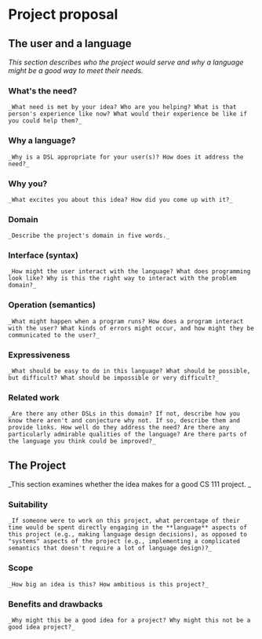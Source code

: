 # Project proposal

## The user and a language

_This section describes who the project would serve and why a language might be a
good way to meet their needs._

### What's the need?

`_What need is met by your idea? Who are you helping? What is that person's
experience like now? What would their experience be like if you could help
them?_`

### Why a language?

`_Why is a DSL appropriate for your user(s)? How does it address the need?_`

### Why you?

`_What excites you about this idea? How did you come up with it?_`

### Domain

`_Describe the project's domain in five words._`

### Interface (syntax)

`_How might the user interact with the language? What does programming look
like? Why is this the right way to interact with the problem domain?_`

### Operation (semantics)

`_What might happen when a program runs? How does a program interact with the
user? What kinds of errors might occur, and how might they be communicated to
the user?_`

### Expressiveness

`_What should be easy to do in this language? What should be possible, but
difficult? What should be impossible or very difficult?_`

### Related work

`_Are there any other DSLs in this domain? If not, describe how you know there
aren't and conjecture why not. If so, describe them and provide links. How well
do they address the need? Are there any particularly admirable qualities of the
language? Are there parts of the language you think could be improved?_`

## The Project

_This section examines whether the idea makes for a good CS 111 project.
_
### Suitability

`_If someone were to work on this project, what percentage of their time would be
spent directly engaging in the **language** aspects of this project (e.g.,
making language design decisions), as opposed to "systems" aspects of the
project (e.g., implementing a complicated semantics that doesn't require a lot
of language design)?_`

### Scope

`_How big an idea is this? How ambitious is this project?_`

### Benefits and drawbacks

`_Why might this be a good idea for a project? Why might this not be a good idea
project?_`
